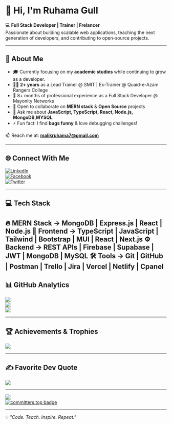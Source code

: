 # 👋 Hi, I'm Ruhama Gull  

💻 **Full Stack Developer | Trainer | Frelancer**  
Passionate about building scalable web applications, teaching the next generation of developers, and contributing to open-source projects.  

---

## 🌟 About Me  
- 🎓 Currently focusing on my **academic studies** while continuing to grow as a developer.  
- 👩‍🏫 **2+ years** as a Lead Trainer @ SMIT | Ex-Trainer @ Quaid-e-Azam Rangers College  
- 💼 8+ months of professional experience as a Full Stack Developer @ Mayonity Networks  
- 👯 Open to collaborate on **MERN stack** & **Open Source** projects  
- 💬 Ask me about **JavaScript, TypeScript, React, Node.js, MongoDB,MYSQL**  
- ⚡ Fun fact: I find **bugs funny** & love debugging challenges!  

📫 Reach me at: **malikruhama7@gmail.com**  

---

## 🌐 Connect With Me  
[![LinkedIn](https://img.shields.io/badge/LinkedIn-%230077B5.svg?style=for-the-badge&logo=linkedin&logoColor=white)](https://www.linkedin.com/in/ruhama-malik-116b61228/)  
[![Facebook](https://img.shields.io/badge/Facebook-%231877F2.svg?style=for-the-badge&logo=Facebook&logoColor=white)](https://www.facebook.com/ruhama.ruhama.9421450/)  
[![Twitter](https://img.shields.io/badge/Twitter-%231DA1F2.svg?style=for-the-badge&logo=Twitter&logoColor=white)](https://twitter.com/@RuhamaMalik722)  

---

## 💻 Tech Stack  
🔥 MERN Stack → MongoDB | Express.js | React | Node.js
🎨 Frontend → TypeScript | JavaScript | Tailwind | Bootstrap | MUI | React | Next.js
⚙️ Backend → REST APIs | Firebase | Supabase | JWT | MongoDB | MySQL
🛠️ Tools → Git | GitHub | Postman | Trello | Jira | Vercel | Netlify | Cpanel
---

## 📊 GitHub Analytics  
![](https://github-readme-stats.vercel.app/api?username=RuhamaMalik&theme=radical&hide_border=false&include_all_commits=true&count_private=true)  
![](https://github-readme-streak-stats.herokuapp.com/?user=RuhamaMalik&theme=radical&hide_border=false)  
![](https://github-readme-stats.vercel.app/api/top-langs/?username=RuhamaMalik&theme=radical&hide_border=false&layout=compact)  

---

## 🏆 Achievements & Trophies  
![](https://github-profile-trophy.vercel.app/?username=RuhamaMalik&theme=radical&no-frame=false&no-bg=false&margin-w=4)  

---

## ✍️ Favorite Dev Quote  
![](https://quotes-github-readme.vercel.app/api?type=horizontal&theme=radical)  

---

[![](https://visitcount.itsvg.in/api?id=RuhamaMalik&icon=0&color=0)](https://visitcount.itsvg.in)  
[![committers.top badge](https://user-badge.committers.top/pakistan/RuhamaMalik.svg)](https://user-badge.committers.top/pakistan/RuhamaMalik)  

---
💡 *"Code. Teach. Inspire. Repeat."*  
